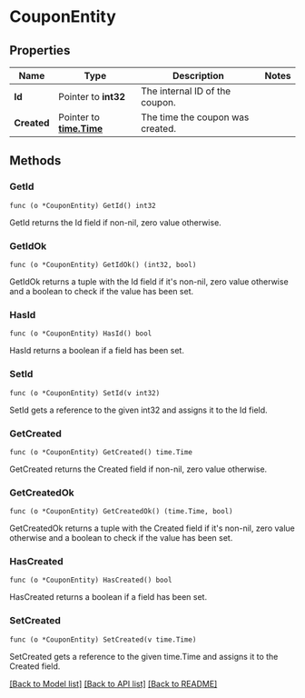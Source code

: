 # CouponEntity

## Properties

Name | Type | Description | Notes
------------ | ------------- | ------------- | -------------
**Id** | Pointer to **int32** | The internal ID of the coupon. | 
**Created** | Pointer to [**time.Time**](time.Time.md) | The time the coupon was created. | 

## Methods

### GetId

`func (o *CouponEntity) GetId() int32`

GetId returns the Id field if non-nil, zero value otherwise.

### GetIdOk

`func (o *CouponEntity) GetIdOk() (int32, bool)`

GetIdOk returns a tuple with the Id field if it's non-nil, zero value otherwise
and a boolean to check if the value has been set.

### HasId

`func (o *CouponEntity) HasId() bool`

HasId returns a boolean if a field has been set.

### SetId

`func (o *CouponEntity) SetId(v int32)`

SetId gets a reference to the given int32 and assigns it to the Id field.

### GetCreated

`func (o *CouponEntity) GetCreated() time.Time`

GetCreated returns the Created field if non-nil, zero value otherwise.

### GetCreatedOk

`func (o *CouponEntity) GetCreatedOk() (time.Time, bool)`

GetCreatedOk returns a tuple with the Created field if it's non-nil, zero value otherwise
and a boolean to check if the value has been set.

### HasCreated

`func (o *CouponEntity) HasCreated() bool`

HasCreated returns a boolean if a field has been set.

### SetCreated

`func (o *CouponEntity) SetCreated(v time.Time)`

SetCreated gets a reference to the given time.Time and assigns it to the Created field.


[[Back to Model list]](../README.md#documentation-for-models) [[Back to API list]](../README.md#documentation-for-api-endpoints) [[Back to README]](../README.md)


